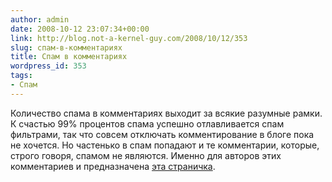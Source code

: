 ```yaml
---
author: admin
date: 2008-10-12 23:07:34+00:00
link: http://blog.not-a-kernel-guy.com/2008/10/12/353
slug: спам-в-комментариях
title: Спам в комментариях
wordpress_id: 353
tags:
- Спам
---
```


Количество спама в комментариях выходит за всякие разумные рамки. К счастью 99% процентов спама успешно отлавливается спам фильтрами, так что совсем отключать комментирование в блоге пока не хочется. Но частенько в спам попадают и те комментарии, которые, строго говоря, спамом не являются. Именно для авторов этих комментариев и предназначена [эта страничка](http://blog.not-a-kernel-guy.com/%D1%81%D0%BF%D0%B0%D0%BC-%D0%B2-%D0%BA%D0%BE%D0%BC%D0%BC%D0%B5%D0%BD%D1%82%D0%B0%D1%80%D0%B8%D1%8F%D1%85).

